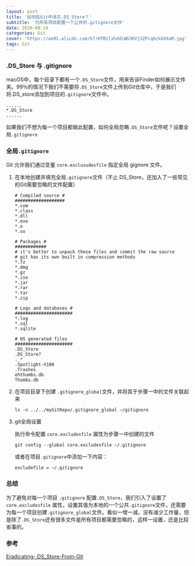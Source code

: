 ```yaml
---
layout: post
title: '如何在Git中消灭.DS_Store？'
subtitle: '为所有项目配置一个公共的.gitignore文件'
date: 2020-08-14
categories: Git
cover: 'https://ae01.alicdn.com/kf/HTB1lxhddLWG3KVjSZPcq6zkbXXaM.jpg'
tags: Git 
---
```


### .DS_Store 与 .gitignore

macOS中，每个目录下都有一个`.DS_Store`文件，用来告诉Finder如何展示文件夹。99％的情况下我们不需要将`.DS_Store`文件上传到Git仓库中，于是我们将.DS_store添加到项目的`.gitignore`文件中。

```
......
*.DS_Store
......
```

如果我们不想为每一个项目都做此配置，如何全局忽略`.DS_Store`文件呢？设置全局`.gitignore`

### 全局`.gitignore`

Git 允许我们通过变量 `core.exclusudesfile` 指定全局 gignore 文件。

1. 在本地创建并填充全局`.gitignore`文件（不止.DS_Store，还加入了一些常见的Git需要忽略的文件配置）
    ```
    # Compiled source #
    ###################
    *.com
    *.class
    *.dll
    *.exe
    *.o
    *.so
    
    # Packages #
    ############
    # it's better to unpack these files and commit the raw source
    # git has its own built in compression methods
    *.7z
    *.dmg
    *.gz
    *.iso
    *.jar
    *.rar
    *.tar
    *.zip
    
    # Logs and databases #
    ######################
    *.log
    *.sql
    *.sqlite
    
    # OS generated files 
    ######################
    .DS_Store
    .DS_Store?
    ._*
    .Spotlight-V100
    .Trashes
    ehthumbs.db
    Thumbs.db   
    ```


2. 在项目目录下创建 `.gitignore_global`文件，并将其于步骤一中的文件关联起来

   ```
   ls -n ../../myGitRepo/.gitignore_global ~/gitignore
   ```

3. git全局设置

   执行命令配置 `core.excludesfile` 属性为步骤一中创建的文件

   ```
   git config --global core.excludesfile ~/.gitignore
   ```

   或者在项目`.gitignore`中添加一下内容：

   ```
   excludefile = ~/.gitignore
   ```



### 总结

为了避免对每一个项目 `.gitignore` 配置`.DS_Store`，我们引入了设置了`core.excludesfile` 属性，设置其值为本地的一个公共`.gitignore`文件，还需要为每一个项目创建`.gitignore_global`文件。看似一增一减，没有减少工作量，但是除了`.DS_Store`还有很多文件是所有项目都需要忽略的，这样一设置，还是比较省事的。



### 参考

[Eradicating-.DS_Store-From-Git](https://0xmachos.com/2020-01-22-Eradicating-.DS_Store-From-Git/)

